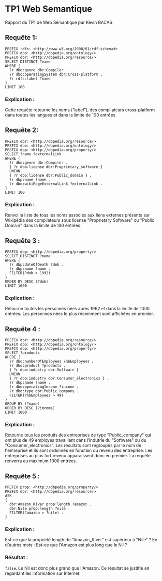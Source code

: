 # TP1 Web Semantique
Rapport du TP1 de Web Sémantique par Kévin BACAS.

## Requête 1:
```sparql
PREFIX rdfs: <http://www.w3.org/2000/01/rdf-schema#>
PREFIX dbo: <http://dbpedia.org/ontology/>
PREFIX dbr: <http://dbpedia.org/resource/>
SELECT DISTINCT ?name
WHERE {
  ?r dbo:genre dbr:Compiler .
  ?r dbo:operatingSystem dbr:Cross-platform .
  ?r rdfs:label ?name
}
LIMIT 100
```

### Explication :
Cette requête retourne les noms ("label"), des compilateurs cross-platform dans toutes les langues et dans la limite de 100 entrées.

## Requête 2:
```sparql
PREFIX dbr: <http://dbpedia.org/resource/>
PREFIX dbo: <http://dbpedia.org/ontology/>
PREFIX dbp: <http://dbpedia.org/property/>
SELECT ?name ?externalLink
WHERE {
  ?r dbo:genre dbr:Compiler .
  { ?r dbo:license dbr:Proprietary_software }
  UNION
  { ?r dbo:license dbr:Public_domain } .
  ?r dbp:name ?name .
  ?r dbo:wikiPageExternalLink ?externalLink .
}
LIMIT 100
```
### Explication :
Renvoi la liste de tous les noms associés aux liens externes présents sur Wikipédia des compilateurs sous license "Proprietary Software" ou "Public Domain" dans la limite de 100 entrées.

## Requête 3 :
```sparql
PREFIX dbp: <http://dbpedia.org/property/>
SELECT DISTINCT ?name
WHERE {
  ?r dbp:dateOfDeath ?dob .
  ?r dbp:name ?name .
  FILTER(?dob > 1992)
}
ORDER BY DESC (?dob)
LIMIT 1000
```

### Explication :
Retourne toutes les personnes nées après 1992 et dans la limite de 1000 entrées. Les personnes nées le plus récemment sont affichées en premier.


## Requête 4 :
```sparql
PREFIX dbr: <http://dbpedia.org/resource/>
PREFIX dbo: <http://dbpedia.org/ontology/>
PREFIX dbp: <http://dbpedia.org/property/>
SELECT ?products
WHERE {
  ?r dbo:numberOfEmployees ?nbEmployees .
  ?r dbo:product ?products .
  { ?r dbo:industry dbr:Software }
  UNION
  { ?r dbo:industry dbr:Consumer_electronics } .
  ?r dbp:name ?name .
  ?r dbo:operatingIncome ?income .
  ?r dbo:type dbr:Public_company .
  FILTER(?nbEmployees > 49)
}
GROUP BY (?name)
ORDER BY DESC (?income)
LIMIT 1000
```

### Explication :
Retourne tous les produits des entreprises de type "Public_company" qui ont plus de 49 employés travaillant dans l'indutrie du "Software" ou du "Consumer_electronics". Les résultats sont regroupés par le nom de l'entreprise et ils sont ordonnés en fonction du revenu des entreprise. Les entreprises au plus fort revenu apparaissent donc en premier. La requête renverra au maximum 1000 entrées.

## Requête 5 :
```sparql
PREFIX prop: <http://dbpedia.org/property/>
PREFIX dbr: <http://dbpedia.org/resource/>
ASK
{
  dbr:Amazon_River prop:length ?amazon .
  dbr:Nile prop:length ?nile .
  FILTER(?amazon > ?nile) .
}
```

### Explication :
Est-ce que la propriété length de "Amazon_River" est supérieur à "Nile" ? En d'autres mots : Est-ce que l'Amazon est plus long que le Nil ?

### Résultat :
`false`. Le Nil est donc plus grand que l'Amazon. Ce résultat se justifie en regardant les information sur Internet.
